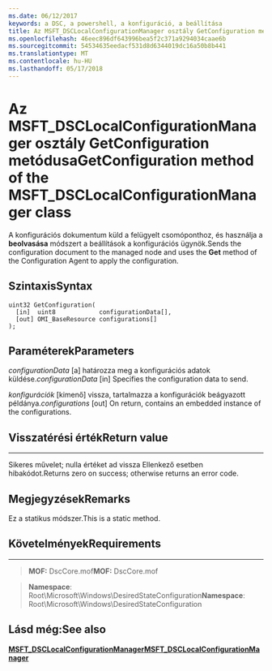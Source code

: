 ```yaml
---
ms.date: 06/12/2017
keywords: a DSC, a powershell, a konfiguráció, a beállítása
title: Az MSFT_DSCLocalConfigurationManager osztály GetConfiguration metódusa
ms.openlocfilehash: 46eec896df643996bea5f2c371a9294034caae6b
ms.sourcegitcommit: 54534635eedacf531d8d6344019dc16a50b8b441
ms.translationtype: MT
ms.contentlocale: hu-HU
ms.lasthandoff: 05/17/2018
---
```

# <a name="getconfiguration-method-of-the-msftdsclocalconfigurationmanager-class"></a><span data-ttu-id="00fb7-103">Az MSFT_DSCLocalConfigurationManager osztály GetConfiguration metódusa</span><span class="sxs-lookup"><span data-stu-id="00fb7-103">GetConfiguration method of the MSFT_DSCLocalConfigurationManager class</span></span>

<span data-ttu-id="00fb7-104">A konfigurációs dokumentum küld a felügyelt csomóponthoz, és használja a **beolvasása** módszert a beállítások a konfigurációs ügynök.</span><span class="sxs-lookup"><span data-stu-id="00fb7-104">Sends the configuration document to the managed node and uses the **Get** method of the Configuration Agent to apply the configuration.</span></span>

<a name="syntax"></a><span data-ttu-id="00fb7-105">Szintaxis</span><span class="sxs-lookup"><span data-stu-id="00fb7-105">Syntax</span></span>
------

```mof
uint32 GetConfiguration(
  [in]  uint8            configurationData[],
  [out] OMI_BaseResource configurations[]
);
```

<a name="parameters"></a><span data-ttu-id="00fb7-106">Paraméterek</span><span class="sxs-lookup"><span data-stu-id="00fb7-106">Parameters</span></span>
----------

<span data-ttu-id="00fb7-107">*configurationData* \[a\] határozza meg a konfigurációs adatok küldése.</span><span class="sxs-lookup"><span data-stu-id="00fb7-107">*configurationData* \[in\] Specifies the configuration data to send.</span></span>

<span data-ttu-id="00fb7-108">*konfigurációk* \[kimenő\] vissza, tartalmazza a konfigurációk beágyazott példánya.</span><span class="sxs-lookup"><span data-stu-id="00fb7-108">*configurations* \[out\] On return, contains an embedded instance of the configurations.</span></span>

## <a name="return-value"></a><span data-ttu-id="00fb7-109">Visszatérési érték</span><span class="sxs-lookup"><span data-stu-id="00fb7-109">Return value</span></span>
------------

<span data-ttu-id="00fb7-110">Sikeres művelet; nulla értéket ad vissza Ellenkező esetben hibakódot.</span><span class="sxs-lookup"><span data-stu-id="00fb7-110">Returns zero on success; otherwise returns an error code.</span></span>

## <a name="remarks"></a><span data-ttu-id="00fb7-111">Megjegyzések</span><span class="sxs-lookup"><span data-stu-id="00fb7-111">Remarks</span></span>

<span data-ttu-id="00fb7-112">Ez a statikus módszer.</span><span class="sxs-lookup"><span data-stu-id="00fb7-112">This is a static method.</span></span>

## <a name="requirements"></a><span data-ttu-id="00fb7-113">Követelmények</span><span class="sxs-lookup"><span data-stu-id="00fb7-113">Requirements</span></span>
------------
><span data-ttu-id="00fb7-114">**MOF:** DscCore.mof</span><span class="sxs-lookup"><span data-stu-id="00fb7-114">**MOF:** DscCore.mof</span></span>

><span data-ttu-id="00fb7-115">**Namespace**: Root\Microsoft\Windows\DesiredStateConfiguration</span><span class="sxs-lookup"><span data-stu-id="00fb7-115">**Namespace**: Root\Microsoft\Windows\DesiredStateConfiguration</span></span>


## <a name="see-also"></a><span data-ttu-id="00fb7-116">Lásd még:</span><span class="sxs-lookup"><span data-stu-id="00fb7-116">See also</span></span>


[<span data-ttu-id="00fb7-117">**MSFT_DSCLocalConfigurationManager**</span><span class="sxs-lookup"><span data-stu-id="00fb7-117">**MSFT_DSCLocalConfigurationManager**</span></span>](msft-dsclocalconfigurationmanager.md)